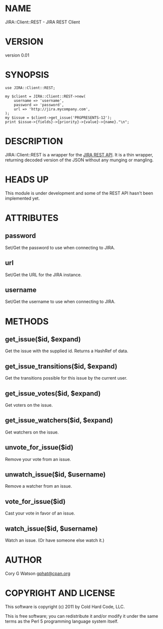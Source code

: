 # NAME

JIRA::Client::REST - JIRA REST Client

# VERSION

version 0.01

# SYNOPSIS

    use JIRA::Client::REST;

    my $client = JIRA::Client::REST->new(
        username => 'username',
        password => 'password',
        url => 'http://jira.mycompany.com',
    );
    my $issue = $client->get_issue('PRGPRESENTS-12');
    print $issue->{fields}->{priority}->{value}->{name}."\n";

# DESCRIPTION

JIRA::Client::REST is a wrapper for the [JIRA REST API](http://docs.atlassian.com/jira/REST/latest/).
It is a thin wrapper, returning decoded version of the JSON without any munging
or mangling.

# HEADS UP

This module is under development and some of the REST API hasn't been implemented
yet.

# ATTRIBUTES

## password

Set/Get the password to use when connecting to JIRA.

## url

Set/Get the URL for the JIRA instance.

## username

Set/Get the username to use when connecting to JIRA.

# METHODS

## get_issue($id, $expand)

Get the issue with the supplied id.  Returns a HashRef of data.

## get_issue_transitions($id, $expand)

Get the transitions possible for this issue by the current user.

## get_issue_votes($id, $expand)

Get voters on the issue.

## get_issue_watchers($id, $expand)

Get watchers on the issue.

## unvote_for_issue($id)

Remove your vote from an issue.

## unwatch_issue($id, $username)

Remove a watcher from an issue.

## vote_for_issue($id)

Cast your vote in favor of an issue.

## watch_issue($id, $username)

Watch an issue. (Or have someone else watch it.)

# AUTHOR

Cory G Watson <gphat@cpan.org>

# COPYRIGHT AND LICENSE

This software is copyright (c) 2011 by Cold Hard Code, LLC.

This is free software; you can redistribute it and/or modify it under
the same terms as the Perl 5 programming language system itself.